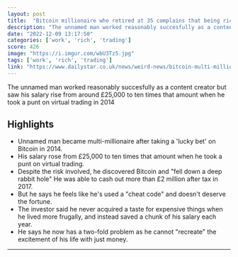 ```yaml
---
layout: post
title:  "Bitcoin millionaire who retired at 35 complains that being rich is 'boring'"
description: "The unnamed man worked reasonably succesfully as a content creator but saw his salary rise from around £25,000 to ten times that amount when he took a punt on virtual trading in 2014"
date: "2022-12-09 13:17:50"
categories: ['work', 'rich', 'trading']
score: 426
image: "https://i.imgur.com/wbU3Tz5.jpg"
tags: ['work', 'rich', 'trading']
link: "https://www.dailystar.co.uk/news/weird-news/bitcoin-multi-millionaire-who-retired-28691630"
---
```


The unnamed man worked reasonably succesfully as a content creator but saw his salary rise from around £25,000 to ten times that amount when he took a punt on virtual trading in 2014

## Highlights

- Unnamed man became multi-millionaire after taking a 'lucky bet' on Bitcoin in 2014.
- His salary rose from £25,000 to ten times that amount when he took a punt on virtual trading.
- Despite the risk involved, he discovered Bitcoin and "fell down a deep rabbit hole" He was able to cash out more than £2 million after tax in 2017.
- But he says he feels like he's used a "cheat code" and doesn't deserve the fortune.
- The investor said he never acquired a taste for expensive things when he lived more frugally, and instead saved a chunk of his salary each year.
- He says he now has a two-fold problem as he cannot "recreate" the excitement of his life with just money.

---
